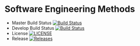 # Software Engineering Methods
- Master Build Status [![Build Status](https://travis-ci.org/HzKharel/seMethodsWk1.svg?branch=master)](https://travis-ci.org/HzKharel/seMethodsWk1)
- Develop Build Status [![Build Status](https://travis-ci.org/HzKharel/seMethodsWk1.svg?branch=develop)](https://travis-ci.org/HzKharel/seMethodsWk1)
- License [![LICENSE](https://img.shields.io/github/license/HzKharel/seMethodsWk1.svg?style=flat-square)](https://github.com/HzKharel/seMethodsWk1/blob/master/LICENSE)
- Release [![Releases](https://img.shields.io/github/release/kevin-chalmers/sem/all.svg?style=flat-square)](https://github.com/HzKharel/seMethodsWk1/releases)
